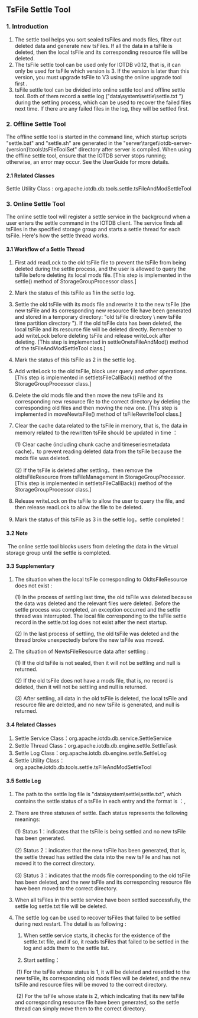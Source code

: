 ## TsFile Settle Tool

### 1. Introduction

1. The settle tool helps you sort sealed tsFiles and mods files, filter out deleted data and generate new tsFiles.  If all the data in a tsFile is deleted, then the local tsFile and its corresponding resource file will be deleted.  
2. The tsFile settle tool can be used only for IOTDB v0.12, that is, it can only be used for tsFile which version is 3. If the version is later than this version, you must upgrade tsFile to V3 using the online upgrade tool first . 
3. tsFile settle tool can be divided into online settle tool and offline settle tool. Both of them record a settle log ("data\system\settle\settle.txt ") during the settling process, which can be used to recover the failed files next time.  If there are any failed files in the log, they will be settled first.  

### 2. Offline Settle Tool

The offline settle tool is started in the command line, which startup scripts "settle.bat" and "settle.sh" are generated in the "server\target\iotdb-server-{version}\tools\tsFileToolSet" directory after server is compiled. When using the offline settle tool, ensure that the IOTDB server stops running; otherwise, an error may occur. See the UserGuide for more details.

#### 2.1 Related Classes

Settle Utility Class : org.apache.iotdb.db.tools.settle.tsFileAndModSettleTool

### 3. Online Settle Tool

The online settle tool will register a settle service in the background when a user enters the settle command in the IOTDB client. The service finds all tsFiles in the specified storage group and starts a settle thread for each tsFile.  Here's how the settle thread works.

#### 3.1 Workflow of a Settle Thread

1. First add readLock to the old tsFile file to prevent the tsFile from being deleted during the settle process, and the user is allowed to query the tsFile before deleting its local mods file.  [This step is implemented in the settle() method of StorageGroupProcessor class.]

2. Mark the status of this tsFile as 1 in the settle log.

3. Settle the old tsFile with its mods file and rewrite it to the new tsFile (the new tsFile and its corresponding new resource file have been generated and stored in a temporary directory: "old tsFile directory \ new tsFile time partition directory \").  If the old tsFile data has been deleted, the local tsFile and its resource file will be deleted directly. Remember to add writeLock before deleting tsFile and release writeLock after deleting.  [This step is implemented in settleOnetsFileAndMod() method of the tsFileAndModSettleTool class.]

4. Mark the status of this tsFile as 2 in the settle log.

5. Add writeLock to the old tsFile, block user query and other operations.[This step is implemented in settletsFileCallBack() method of the StorageGroupProcessor class.]

6. Delete the old mods file and then move the new tsFile and its corresponding new resource file to the correct directory by deleting the corresponding old files and then moving the new one. [This step is implemented in moveNewtsFile() method of tsFileRewriteTool class.] 

7. Clear the cache data related to the tsFile in memory, that is, the data in memory related to the rewritten tsFile should be updated in time  ：

   (1) Clear cache (including chunk cache and timeseriesmetadata cache)，to prevent reading deleted data from the tsFile because the mods file was deleted.

   (2) If the tsFile is deleted after settling，then remove the oldtsFileResource from tsFileManagement in StorageGroupProcessor.[This step is implemented in settletsFileCallBack() method of the StorageGroupProcessor class.]

8. Release writeLock on the tsFile to allow the user to query the file, and then release readLock to allow the file to be deleted. 

9. Mark the status of this tsFile as 3 in the settle log，settle completed！

#### 3.2 Note

​	The online settle tool blocks users from deleting the data in the virtual storage group until the settle is completed.  

#### 3.3 Supplementary

1. The situation when the local tsFile corresponding to OldtsFileResource does not exist : 

   (1) In the process of settling last time, the old tsFile was deleted because the data was deleted and the relevant files were deleted. Before the settle process was completed, an exception occurred and the settle thread was interrupted.  The local file corresponding to the tsFile settle record in the settle.txt log does not exist after the next startup.  

   (2) In the last process of settling, the old tsFile was deleted and the thread broke unexpectedly before the new tsFile was moved.  

2. The situation of NewtsFileResource data after settling :

   (1) If the old tsFile is not sealed, then it will not be settling and null is returned. 

   (2) If the old tsFile does not have a mods file, that is, no record is deleted, then it will not be settling and null is returned. 

   (3) After settling, all data in the old tsFile is deleted, the local tsFile and resource file are deleted, and no new tsFile is generated, and null is returned.  

#### 3.4 Related Classes

1. Settle Service Class：org.apache.iotdb.db.service.SettleService
2. Settle Thread Class：org.apache.iotdb.db.engine.settle.SettleTask
3. Settle Log Class：org.apache.iotdb.db.engine.settle.SettleLog
4. Settle Utility Class：org.apache.iotdb.db.tools.settle.tsFileAndModSettleTool

#### 3.5 Settle Log

1. The path to the settle log file is "data\system\settle\settle.txt", which contains the settle status of a tsFile in each entry and the format is ：<tsFile path>,<status>

2. There are three statuses of settle. Each status represents the following meanings:

   (1) Status 1：indicates that the tsFile is being settled and no new tsFile has been generated.

   (2) Status 2：indicates that the new tsFile has been generated, that is, the settle thread has settled the data into the new tsFile and has not moved it to the correct directory.  

   (3) Status 3：indicates that the mods file corresponding to the old tsFile has been deleted, and the new tsFile and its corresponding resource file have been moved to the correct directory.  

3. When all tsFiles in this settle service have been settled successfully, the settle log settle.txt file will be deleted.  

4. The settle log can be used to recover tsFiles that failed to be settled during  next restart. The detail is as following : 

   1) When settle service starts, it checks for the existence of the settle.txt file, and if so, it reads tsFiles that failed to be settled in the log and adds them to the settle list.  

   2) Start settling：

   ​	(1) For the tsFile whose status is 1, it will be deleted and resettled to the new tsFile, its corresponding old mods files will be deleted, and the new tsFile and resource files will be moved to the correct directory.  

   ​	(2) For the tsFile whose state is 2,  which indicating that its new tsFile and corresponding resource file have been generated, so the settle thread can simply move them to the correct directory.  